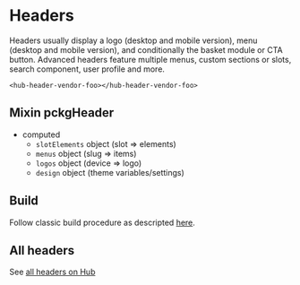 # Headers
Headers usually display a logo (desktop and mobile version), menu (desktop and mobile version), and conditionally the basket module or CTA button. Advanced headers feature multiple menus, custom sections or slots, search component, user profile and more.

`<hub-header-vendor-foo></hub-header-vendor-foo>`

## Mixin pckgHeader
 - computed
   - `slotElements` object (slot => elements)
   - `menus` object (slug => items)
   - `logos` object (device => logo)
   - `design` object (theme variables/settings)

## Build
Follow classic build procedure as descripted [here](./../README.md).

## All headers
See [all headers on Hub](https://hub.comms.dev/)